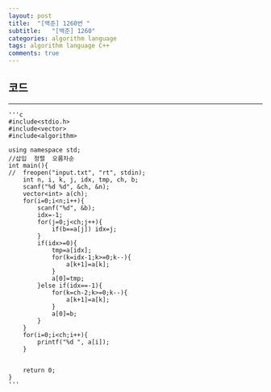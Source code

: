```yaml
---
layout: post
title:  "[백준] 1260번 "
subtitle:   "[백준] 1260"
categories: algorithm language 
tags: algorithm language C++
comments: true
---
```




## 코드
---


    '''c
	#include<stdio.h>			
	#include<vector>
	#include<algorithm>
	
	using namespace std;
	//삽입  정렬  오름차순  
	int main(){
	//	freopen("input.txt", "rt", stdin);
		int n, i, k, j, idx, tmp, ch, b;
		scanf("%d %d", &ch, &n);
		vector<int> a(ch);
		for(i=0;i<n;i++){
			scanf("%d", &b);
			idx=-1;
			for(j=0;j<ch;j++){
				if(b==a[j]) idx=j;
			}
			if(idx>=0){
				tmp=a[idx];	
				for(k=idx-1;k>=0;k--){
					a[k+1]=a[k];
				}
				a[0]=tmp;
			}else if(idx==-1){
				for(k=ch-2;k>=0;k--){
					a[k+1]=a[k];
				}
				a[0]=b;
			}	
		}
		for(i=0;i<ch;i++){
			printf("%d ", a[i]);
		}
		
		
		return 0;
	}
    '''

